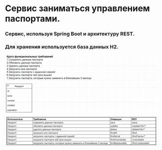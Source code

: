 


<h1>Сервис заниматься управлением паспортами.</h1>

<h3>Сервис, используя Spring Boot и архитектуру REST.</h3>
<h3>Для хранения используется база данных H2. </h3>

![](img/micro.jpg) <br>